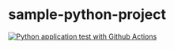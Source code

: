 # sample-python-project

[![Python application test with Github Actions](https://github.com/chamathns/sample-python-project/actions/workflows/devops.yml/badge.svg)](https://github.com/chamathns/sample-python-project/actions/workflows/devops.yml)
